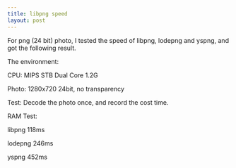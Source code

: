 ```yaml
---
title: libpng speed
layout: post
---
```


For png (24 bit) photo, I tested the speed of libpng, lodepng and yspng, and got the following result.

The environment:

CPU:   MIPS STB Dual Core 1.2G

Photo: 1280x720 24bit, no transparency

Test:  Decode the photo once, and record the cost time.

RAM Test:

libpng    118ms

lodepng   246ms

yspng     452ms

